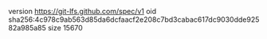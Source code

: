version https://git-lfs.github.com/spec/v1
oid sha256:4c978c9ab563d85da6dcfaacf2e208c7bd3cabac617dc9030dde92582a985a85
size 15670
